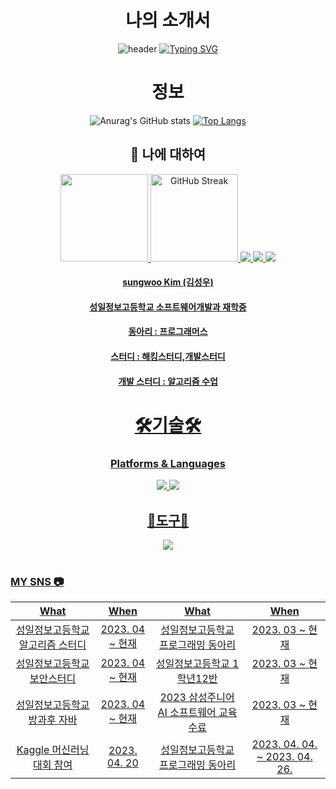 <div align="center">

# 나의 소개서
![header](https://capsule-render.vercel.app/api?type=waving&color=6994CDEE&text=&animation=twinkling&height=80)
[![Typing SVG](https://readme-typing-svg.demolab.com?font=Alkatra&weight=500&size=45&duration=4000&pause=3&color=6994CDEE&center=false&vCenter=false&multiline=true&repeat=true&width=1000&height=100&lines=Welcome+to+sungwoo's+GitHub!👋)](https://git.io/typing-svg)
 
# 정보
![Anurag's GitHub stats](https://github-readme-stats.vercel.app/api?username=seabear6400&show_icons=true&theme=tokyonight)
[![Top Langs](https://github-readme-stats.vercel.app/api/top-langs/?username=seabear6400&layout=compact)](https://github.com/seabear6400/class)


 
## 💭 나에 대하여
<div>
  <a href="https://github.com/RamonLarcherRibeiro">
  <img loading="lazy" height="140em" src="https://github-readme-stats.vercel.app/api/top-langs/?username=seabear64001&layout=compact&langs_count=7&theme=algolia"/>
  <img height="140em" src="https://streak-stats.demolab.com?user=seabear6400&theme=algolia" alt="GitHub Streak" />  
  <img src="https://github-profile-summary-cards.vercel.app/api/cards/profile-details?username=seabear6400&theme=algolia">
  <img src="https://github-profile-summary-cards.vercel.app/api/cards/most-commit-language?username=seabear6400&theme=algolia">
  <img src="https://github-profile-summary-cards.vercel.app/api/cards/stats?username=seabear6400&theme=algolia">
</div>
 <h4>sungwoo Kim (김성우)</h4>
 <h4>성일정보고등학교 소프트웨어개발과 재학중</h4>
 <h4>동아리 : 프로그래머스</h4>                                                       
 <h4>스터디 : 해킹스터디,개발스터디</h4>
 <h4>개발 스터디 : 알고리즘 수업</h4>
 
# 🛠기술🛠
### Platforms & Languages

<img src="https://img.shields.io/badge/JAVA-007396?style=for-the-badge&logo=Java&logoColor=white">
 <img src="https://img.shields.io/badge/Python-3776AB?style=for-the-badge&logo=Python&logoColor=white">

##  🔧도구🔨
<div align="center">
 
 <img src="https://img.shields.io/badge/-Visual%20Studio%20Code-007ACC?style=flat&logo=Visual%20Studio%20Code&logoColor=white"/>

 </div>
</div>

</div>
<br/>


### MY SNS 📷


| What | When | What | When|
|:--------:|:--------:|:--------:|:--------:|
| 성일정보고등학교 알고리즘 스터디 | 2023. 04 ~ 현재 |성일정보고등학교 프로그래밍 동아리 | 2023. 03 ~ 현재 |
| 성일정보고등학교 보안스터디 | 2023. 04 ~ 현재 |성일정보고등학교 1학년12반 | 2023. 03 ~ 현재 |
| 성일정보고등학교 방과후 자바 | 2023. 04 ~ 현재 |2023 삼성주니어 AI 소프트웨어 교육 수료  | 2023. 03 ~ 현재 |
| Kaggle 머신러닝 대회 참여 | 2023. 04. 20 |성일정보고등학교 프로그래밍 동아리 | 2023. 04. 04. ~ 2023. 04. 26. |
</div>
</div>
